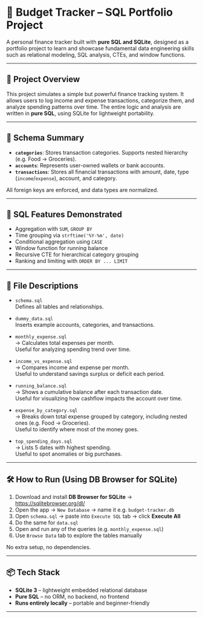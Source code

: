 # 💸 Budget Tracker – SQL Portfolio Project

A personal finance tracker built with **pure SQL and SQLite**, designed as a portfolio project to learn and showcase fundamental data engineering skills such as relational modeling, SQL analysis, CTEs, and window functions.

---

## 📘 Project Overview

This project simulates a simple but powerful finance tracking system. It allows users to log income and expense transactions, categorize them, and analyze spending patterns over time. The entire logic and analysis are written in **pure SQL**, using SQLite for lightweight portability.

---

## 🧱 Schema Summary

- **`categories`**: Stores transaction categories. Supports nested hierarchy (e.g. Food → Groceries).
- **`accounts`**: Represents user-owned wallets or bank accounts.
- **`transactions`**: Stores all financial transactions with amount, date, type (`income`/`expense`), account, and category.

All foreign keys are enforced, and data types are normalized.

---

## 🧠 SQL Features Demonstrated

- Aggregation with `SUM`, `GROUP BY`
- Time grouping via `strftime('%Y-%m', date)`
- Conditional aggregation using `CASE`
- Window function for running balance
- Recursive CTE for hierarchical category grouping
- Ranking and limiting with `ORDER BY ... LIMIT`

---

## 📂 File Descriptions

- `schema.sql`  
  Defines all tables and relationships.

- `dummy_data.sql`  
  Inserts example accounts, categories, and transactions.

- `monthly_expense.sql`  
  → Calculates total expenses per month.  
  Useful for analyzing spending trend over time.

- `income_vs_expense.sql`  
  → Compares income and expense per month.  
  Useful to understand savings surplus or deficit each period.

- `running_balance.sql`  
  → Shows a cumulative balance after each transaction date.  
  Useful for visualizing how cashflow impacts the account over time.

- `expense_by_category.sql`  
  → Breaks down total expense grouped by category, including nested ones (e.g. Food → Groceries).  
  Useful to identify where most of the money goes.

- `top_spending_days.sql`  
  → Lists 5 dates with highest spending.  
  Useful to spot anomalies or big purchases.

---

## 🛠️ How to Run (Using DB Browser for SQLite)

1. Download and install **DB Browser for SQLite** → https://sqlitebrowser.org/dl/
2. Open the app → `New Database` → name it e.g. `budget-tracker.db`
3. Open `schema.sql` → paste into `Execute SQL` tab → click **Execute All**
4. Do the same for `data.sql`
5. Open and run any of the queries (e.g. `monthly_expense.sql`)
6. Use `Browse Data` tab to explore the tables manually

No extra setup, no dependencies.

---

## 📦 Tech Stack

- **SQLite 3** – lightweight embedded relational database
- **Pure SQL** – no ORM, no backend, no frontend
- **Runs entirely locally** – portable and beginner-friendly

---